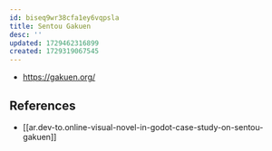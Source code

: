 ```yaml
---
id: biseq9wr38cfa1ey6vqpsla
title: Sentou Gakuen
desc: ''
updated: 1729462316899
created: 1729319067545
---
```


- https://gakuen.org/


## References

- [[ar.dev-to.online-visual-novel-in-godot-case-study-on-sentou-gakuen]]